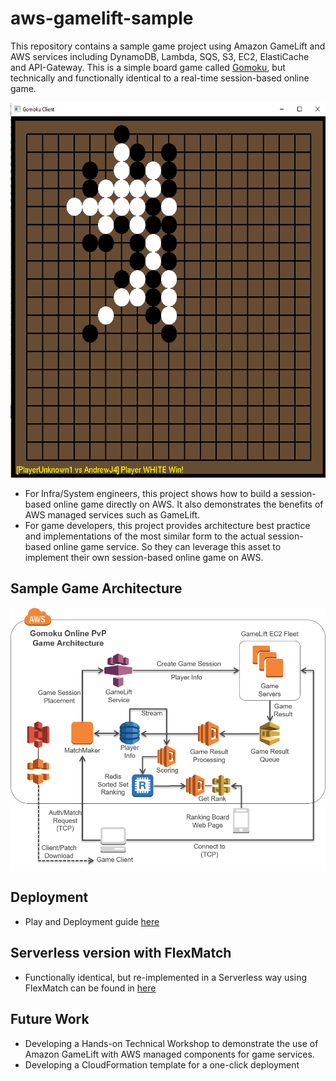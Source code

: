 

# aws-gamelift-sample
This repository contains a sample game project using Amazon GameLift and AWS services including DynamoDB, Lambda, SQS, S3, EC2, ElastiCache and API-Gateway. This is a simple board game called [Gomoku](https://en.wikipedia.org/wiki/Gomoku), but technically and functionally identical to a real-time session-based online game. 

<img src="web/gomoku.png" width="600" height="600"/>

 - For Infra/System engineers, this project shows how to build a session-based online game directly on AWS. It also demonstrates the benefits of AWS managed services such as GameLift.
 - For game developers, this project provides architecture best practice and implementations of the most similar form to the actual session-based online game service. So they can leverage this asset to implement their own session-based online game on AWS.


## Sample Game Architecture
![Architecture Overview](web/gomoku_arch.png)


## Deployment
 - Play and Deployment guide [here](deployment/deployment.md)


## Serverless version with FlexMatch
 - Functionally identical, but re-implemented in a Serverless way using FlexMatch can be found in [here](https://github.com/awslabs/aws-gamelift-sample/tree/FlexMatch)


## Future Work
 - Developing a Hands-on Technical Workshop to demonstrate the use of Amazon GameLift with AWS managed components for game services.
 - Developing a CloudFormation template for a one-click deployment
